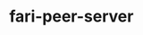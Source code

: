 # fari-peer-server
<!-- heroku features:enable http-session-affinity -->
<!-- git push heroku master                       -->